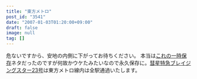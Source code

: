 ```yaml
---
title: "東方メトロ"
post_id: "3541"
date: "2007-01-03T01:20:00+09:00"
draft: false
image: null
tag: []
---
```



危ないですから、安地の内側に下がってお待ちください。 本当は[これの一時保存](/3542)ネタだったのですが何故かウケたみたいなので永久保存に。[彗星特急ブレイジングスター23号](http://lama.danmaq.com/lamarisa/#res17)は東方メトロ線内は全駅通過いたします。
